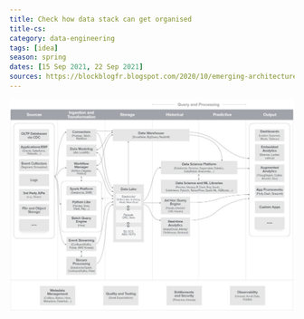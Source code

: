 ```yaml
---
title: Check how data stack can get organised
title-cs: 
category: data-engineering
tags: [idea]
season: spring
dates: [15 Sep 2021, 22 Sep 2021]
sources: https://blockblogfr.blogspot.com/2020/10/emerging-architectures-for-modern-data.html
---
```


![](../../assets/files/modern-data-infrastructure.png)